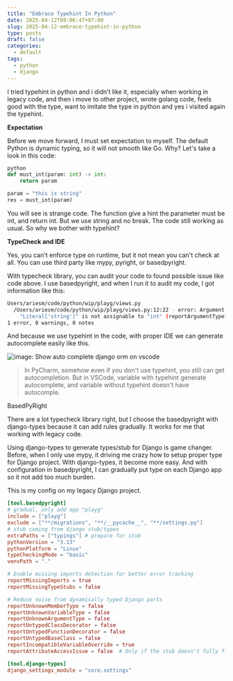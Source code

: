 ```yaml
---
title: "Embrace Typehint In Python"
date: 2025-04-12T09:06:47+07:00
slug: 2025-04-12-embrace-typehint-in-python
type: posts
draft: false
categories:
  - default
tags:
  - python
  - django
---
```


I tried typehint in python and i didn’t like it, especially when working in legacy code, and then i move to other project, wrote golang code, feels good with the type, want to imitate the type in python and yes i visited again the typehint.

**Expectation**

Before we move forward, I must set expectation to myself. The default Python is dynamic typing, so it will not smooth like Go. Why? Let's take a look in this code:

```python
python
def must_int(param: int) -> int:
    return param

param = "this is string"
res = must_int(param)
```

You will see is strange code. The function give a hint the parameter must be int, and return int. But we use string and no break. The code still working as usual. So why we bother with typehint?

**TypeCheck and IDE**

Yes, you can't enforce type on runtime, but it not mean you can't check at all. You can use third party like mypy, pyright, or basedpyright.

With typecheck library, you can audit your code to found possible issue like code above. I use basedpyright, and when I run it to audit my code, I got information like this:

```bash
Users/ariesm/code/python/wip/playg/views.py
  /Users/ariesm/code/python/wip/playg/views.py:12:22 - error: Argument of type "Literal['string']" cannot be assigned to parameter "param" of type "int" in function "must_int"
    "Literal['string']" is not assignable to "int" (reportArgumentType)
1 error, 0 warnings, 0 notes
```

And because we use typehint in the code, with proper IDE we can generate autocomplete easily like this.

![image: Show auto complete django orm on vscode](/posts/images/typehint.png)

> In PyCharm, somehow even if you don't use typehint, you still can get autocompletion. But in VSCode, variable with typehint generate autocomplete, and variable without typehint doesn't have autocomple.

BasedPyRight

There are a lot typecheck library right, but I choose the basedpyright with django-types because it can add rules gradually. It works for me that working with legacy code.

Using django-types to generate types/stub for Django is game changer. Before, when I only use mypy, it driving me crazy how to setup proper type for Django project. With django-types, it become more easy. And with configuration in basedpyright, I can gradually put type on each Django app so it not add too much burden.

This is my config on my legacy Django project.

```toml
[tool.basedpyright]
# gradual, only add app "playg"
include = ["playg"]
exclude = ["**/migrations", "**/__pycache__", "**/settings.py"]
# stub coming from django stub/types
extraPaths = ["typings"] # prepare for stub
pythonVersion = "3.13"
pythonPlatform = "Linux"
typeCheckingMode = "basic"
venvPath = "."

# Enable missing imports detection for better error tracking
reportMissingImports = true
reportMissingTypeStubs = false

# Reduce noise from dynamically typed Django parts
reportUnknownMemberType = false
reportUnknownVariableType = false
reportUnknownArgumentType = false
reportUntypedClassDecorator = false
reportUntypedFunctionDecorator = false
reportUntypedBaseClass = false
reportIncompatibleVariableOverride = true
reportAttributeAccessIssue = false  # Only if the stub doesn't fully fix it

[tool.django-types]
django_settings_module = "core.settings"
```